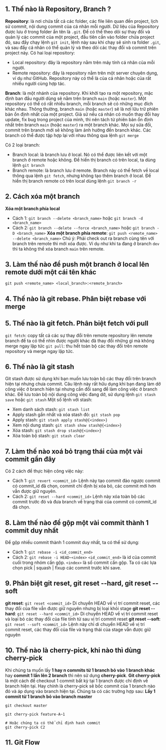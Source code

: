 ## 1. Thế nào là Repository, Branch ?
**Repository**: là nơi chứa tất cả các folder, các file liên quan đến project, lịch sử commit, nội dung commit của cá nhân mỗi người. Dữ liệu của Repository được lưu ở trong folder ẩn tên là `.git`. Để có thể theo dõi sự thay đổi và quản lý các commit của một project, đầu tiên cần vào folder chứa project đó, sau đấy chạy lệnh `git init`, lệnh này sau khi chạy sẽ sinh ra folder `.git`, và sau đấy cá nhân có thể quản lý và theo dõi các thay đổi và commit trên project này. Có hai loại repository: 
- Local repository: đây là repository nằm trên máy tính cá nhân của mỗi người.
- Remote repository: đây là repository nằm trên một server chuyên dụng, ví dụ như GitHub. Repository này có thể là của cá nhân hoặc của rất nhiều người cùng hợp tác.

**Branch**: là một nhánh của repository. Khi khởi tạo ra một repository, mặc định ban đầu người dùng sẽ nằm trên branch `main` (hoặc `master`). Một repository có thể có rất nhiều branch, mỗi branch sẽ có những mục đích khác nhau. Thông thường, branch `main` (hoặc `master`) sẽ là nơi lữu trữ phiên bản ổn định nhất của một project. Giả sử nếu cá nhân có muốn thay đổi hay update, fix bug trong project của mình, thì nên tách từ phiên bản ổn định nhất trên branch `main` (hoặc `master`) ra một branch khác. Mọi sự sửa đổi, commit trên branch mới sẽ không làm ảnh hưởng đến branch khác. Các branch có thể được tập hợp lại với nhau thông qua lệnh `git merge`

Có 2 loại branch:
- Branch local: là branch lưu ở local. Nó có thể được liên kết với một branch ở remote hoặc không. Để hiển thị branch có trên local, ta dùng lệnh `git branch`
- Branch remote: là branch lưu ở remote. Branch này có thể fetch về local thông qua lệnh `git fetch`, nhưng không tạo thêm branch ở local. Để hiển thị branch remote có trên local dùng lệnh `git branch -r`

## 2. Cách xóa một branch
**Xóa một branch phía local**
- Cách 1: `git branch --delete <branch_name>` hoặc `git branch -d <branch_name>`
- Cách 2: `git branch --delete --force <branch_name>` hoặc `git branch -D <branch_name>`
**Xóa một branch phía remote**:
`git push <remote_name> --delete <branch_name>`
Chú ý: Phải check out ra branch cùng tên với branch trên remote thì mới xóa được. Ví dụ như khi ta đang ở branch `dev` thì ta không thể xóa branch `main` trên remote.

## 3. Làm thế nào để push một branch ở local lên remote dưới một cái tên khác
`git push <remote_name> <local_branch>:<remote_branch>`

## 4. Thế nào là git rebase. Phân biệt rebase với merge

## 5. Thế nào là git fetch. Phân biệt fetch với pull
`git fetch`: copy tất cả các sự thay đổi trên remote repository lên remote branch để ta có thể nhìn được người khác đã thay đổi những gì mà không merge ngay lập tức
`git pull`: thu hết toàn bộ các thay đổi trên remote repository và merge ngay lập tức.
## 6. Thế nào là git stash
Git stash được sử dụng khi bạn muốn lưu toàn bộ các thay đổi trên branch hiện tại nhưng chưa commit. Câu lệnh này rất hữu dụng khi bạn đang làm dở công việc ở branch hiện tại nhưng cần đổi sang để làm công việc ở branch khác.
Để lưu toàn bộ nội dung công việc đang dở, sử dụng lệnh `git stash save` hoặc `git stash`
Một số lệnh với stash:
- Xem danh sách stash: `git stash list`
- Apply stash gần nhất và xóa stash đó: `git stash pop`
- Apply stash: `git stash apply stash@{<index>}`
- Xem nội dung stash: `git stash show stash@{<index>}`
- Xóa stash: `git stash drop stash@{<index>}`
- Xóa toàn bộ stash: `git stash clear`
## 7. Làm thế nào xoá bỏ trạng thái của một vài commit gần đây
Có 2 cách để thực hiện công việc này:
- Cách 1: `git revert <commit_id>`
		Lệnh này tạo commit đảo ngược commit có commit_id đã chọn, commit chỉ định bị xóa bỏ, các commit mới hơn vẫn được giữ nguyên.
- Cách 2: `git reset --hard <commit_id>`
		Lệnh này xóa toàn bộ các commit trước đó và đưa branch về trạng thái của commit có commit_id đã chọn.
## 8. Làm thế nào để gộp một vài commit thành 1 commit duy nhất
Để gộp nhiều commit thành 1 commit duy nhất, ta có thể sử dụng:
- Cách 1: `git rebase -i <id_commit_end>`
- Cách 2: `git rebase -i HEAD~<index>`
`<id_commit_end>` là id của commit cuối trong nhóm cần gộp. `<index>` là số commit cần gộp. Ta có các lựa chọn pick | squash | fixup các commit trước khi save.
## 9. Phân biệt git reset, git reset --hard, git reset --soft
**git reset**: `git reset <commit_id>`
Di chuyển HEAD về vị trí commit reset, các thay đổi của file vẫn được giữ nguyên nhưng bị loại khỏi stage
**git reset --hard**: `git reset --hard <commit_id>`
Di chuyển HEAD về vị trí commit reset và loại bỏ các thay đổi của file tính từ sau vị trí commit reset
**git reset --soft**: `git reset --soft <commit_id>`
Lệnh này chỉ di chuyển HEAD về vị trí commit reset, các thay đổi của file và trạng thái của stage vẫn được giữ nguyên
## 10. Thế nào là cherry-pick, khi nào thì dùng cherry-pick
Khi chúng ta muốn lấy **1 hay n commits từ 1 branch bỏ vào 1 branch khác** hay **commit 1 lần lên 2 branch** thì nên sử dụng **cherry-pick**. **Git cherry-pick** là một cách để checkout 1 commit bất kỳ tại 1 branch được chỉ định về branch hiện tại. Hay chính là cherry-pick sẽ bốc commit của 1 branch nào đó và áp dụng vào branch hiện tại. Chúng ta có các trường hợp sau:
**Lấy 1 commit từ 1 branch bỏ vào branch master**
```Git
git checkout master

git cherry-pick feature-A~1

# Hoặc chúng ta có thể chỉ định hash commit
git cherry-pick C2
```

## 11. Git Flow
